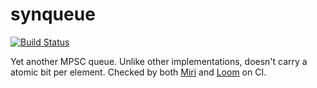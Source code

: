 # synqueue
[![Build Status](https://github.com/kvark/synqueue/workflows/check/badge.svg?branch=main)](https://github.com/kvark/synqueue/actions)

Yet another MPSC queue. Unlike other implementations, doesn't carry a atomic bit per element.
Checked by both [Miri](https://github.com/rust-lang/miri) and [Loom](https://github.com/tokio-rs/loom) on CI.
